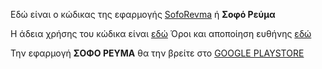 Εδώ είναι ο κώδικας της εφαρμογής [SofoRevma](https://rizitis.github.io/) ή **Σοφό Ρεύμα**

Η άδεια χρήσης του κώδικα είναι [εδώ](LICENSE.md)
Όροι και αποποίηση ευθήνης [εδώ](https://rizitis.github.io/privacy_policy.html)

Την εφαρμογή **ΣΟΦΟ ΡΕΥΜΑ** θα την βρείτε στο [GOOGLE PLAYSTORE](https://play.google.com/store/apps/details?id=org.soforevma.soforevma&pcampaignid=web_share)
